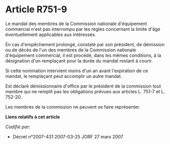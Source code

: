 # Article R751-9

Le mandat des membres de la Commission nationale d'équipement commercial n'est pas interrompu par les règles concernant la
limite d'âge éventuellement applicables aux intéressés.

En cas d'empêchement prolongé, constaté par son président, de démission ou de décès de l'un des membres de la Commission
nationale d'équipement commercial, il est procédé, dans les mêmes conditions, à la désignation d'un remplaçant pour la durée
du mandat restant à courir.

Si cette nomination intervient moins d'un an avant l'expiration de ce mandat, le remplaçant peut accomplir un autre mandat.

Est déclaré démissionnaire d'office par le président de la commission tout membre qui ne remplit pas les obligations prévues
aux articles L. 751-7 et L. 752-20.

Les membres de la commission ne peuvent se faire représenter.

**Liens relatifs à cet article**

_Codifié par_:

  - Décret n°2007-431 2007-03-25 JORF 27 mars 2007

